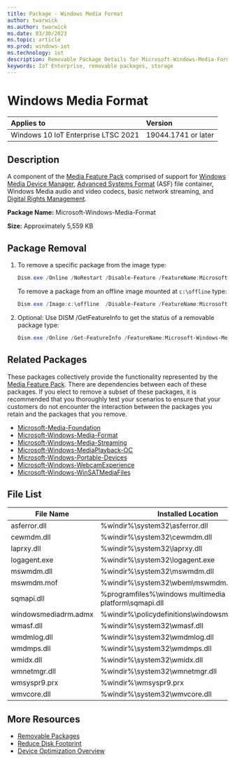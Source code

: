 ```yaml
---
title: Package - Windows Media Format
author: twarwick
ms.author: twarwick
ms.date: 03/30/2023
ms.topic: article
ms.prod: windows-iot
ms.technology: iot
description: Removable Package Details for Microsoft-Windows-Media-Format
keywords: IoT Enterprise, removable packages, storage
---
```


# Windows Media Format

| Applies to                          |  Version            |
|:------------------------------------|:--------------------|
| Windows 10 IoT Enterprise LTSC 2021 | 19044.1741 or later |

## Description  

A component of the [Media Feature Pack](/windows/win32/wmdm/windows-media-device-manager-architecture) comprised of support for [Windows Media Device Manager](/windows/win32/wmdm/windows-media-device-manager-architecture),  [Advanced Systems Format](/windows/win32/wmformat/overview-of-the-asf-format) (ASF) file container, Windows Media audio and video codecs, basic network streaming, and [Digital Rights Management](/windows/win32/wmformat/overview-of-windows-media-drm).

**Package Name:** Microsoft-Windows-Media-Format

**Size:** Approximately 5,559 KB

## Package Removal

1. To remove a specific package from the image type:

   ```powershell
   Dism.exe /Online /NoRestart /Disable-Feature /FeatureName:Microsoft-Windows-Media-Format /PackageName:@Package
   ````

   To remove a package from an offline image mounted at `c:\offline` type:

   ```powershell
   Dism.exe /Image:c:\offline  /Disable-Feature /FeatureName:Microsoft-Windows-Media-Format /PackageName:@Package
   ```

1. Optional: Use DISM /GetFeatureInfo to get the status of a removable package type:

   ```powershell
   Dism.exe /Online /Get-FeatureInfo /FeatureName:Microsoft-Windows-Media-Format /PackageName:@Package
   ````

## Related Packages

These packages collectively provide the functionality represented by the [Media Feature Pack](/windows/win32/wmdm/windows-media-device-manager-architecture).  There are dependencies between each of these packages.  If you elect to remove a subset of these packages, it is recommended that you thoroughly test your scenarios to ensure that your customers do not encounter the interaction between the packages you retain and the packages that you remove.

- [Microsoft-Media-Foundation](Microsoft-Media-Foundation.md)
- [Microsoft-Windows-Media-Format](Microsoft-Windows-Media-Format.md)
- [Microsoft-Windows-Media-Streaming](Microsoft-Windows-Media-Streaming.md)
- [Microsoft-Windows-MediaPlayback-OC](Microsoft-Windows-MediaPlayback-OC.md)
- [Microsoft-Windows-Portable-Devices](Microsoft-Windows-Portable-Devices.md)
- [Microsoft-Windows-WebcamExperience](Microsoft-Windows-WebcamExperience.md)
- [Microsoft-Windows-WinSATMediaFiles](Microsoft-Windows-WinSATMediaFiles.md)

## File List

| File Name | Installed Location |
|-----------|--------------------|
| asferror.dll            | %windir%\system32\asferror.dll
| cewmdm.dll              | %windir%\system32\cewmdm.dll
| laprxy.dll              | %windir%\system32\laprxy.dll
| logagent.exe            | %windir%\system32\logagent.exe
| mswmdm.dll              | %windir%\system32\mswmdm.dll
| mswmdm.mof              | %windir%\system32\wbem\mswmdm.mof
| sqmapi.dll              | %programfiles%\windows multimedia platform\sqmapi.dll
| windowsmediadrm.admx    | %windir%\policydefinitions\windowsmediadrm.admx |
| wmasf.dll               | %windir%\system32\wmasf.dll
| wmdmlog.dll             | %windir%\system32\wmdmlog.dll
| wmdmps.dll              | %windir%\system32\wmdmps.dll
| wmidx.dll               | %windir%\system32\wmidx.dll
| wmnetmgr.dll            | %windir%\system32\wmnetmgr.dll
| wmsyspr9.prx            | %windir%\wmsyspr9.prx
| wmvcore.dll             | %windir%\system32\wmvcore.dll

## More Resources

- [Removable Packages](../Removable-Packages.md)
- [Reduce Disk Footprint](../Reduce-Disk-Footprint.md)
- [Device Optimization Overview](../Overview.md)
